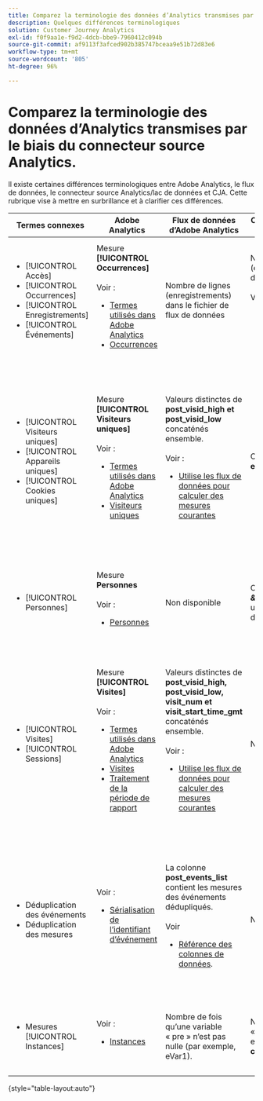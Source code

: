 ```yaml
---
title: Comparez la terminologie des données d’Analytics transmises par le biais du connecteur source Analytics.
description: Quelques différences terminologiques
solution: Customer Journey Analytics
exl-id: f0f9aa1e-f9d2-4dcb-bbe9-7960412c094b
source-git-commit: af9113f3afced902b385747bceaa9e51b72d83e6
workflow-type: tm+mt
source-wordcount: '805'
ht-degree: 96%

---
```


# Comparez la terminologie des données d’Analytics transmises par le biais du connecteur source Analytics.

Il existe certaines différences terminologiques entre Adobe Analytics, le flux de données, le connecteur source Analytics/lac de données et CJA. Cette rubrique vise à mettre en surbrillance et à clarifier ces différences.

| Termes connexes | Adobe Analytics | Flux de données d’Adobe Analytics | Connecteur source Analytics/lac de données | CJA | Remarques |
|---|---|---|---|---|---|
| <ul><li>[!UICONTROL Accès]</li><li>[!UICONTROL Occurrences]</li><li>[!UICONTROL Enregistrements]</li><li>[!UICONTROL Événements]</li></ul> | Mesure **[!UICONTROL Occurrences]**<br><br>Voir :<ul><li>[Termes utilisés dans Adobe Analytics](https://experienceleague.adobe.com/docs/analytics/technotes/terms.html?lang=fr)</li><li>[Occurrences](https://experienceleague.adobe.com/docs/analytics/components/metrics/occurrences.html?lang=fr)</li></ul> | Nombre de lignes (enregistrements) dans le fichier de flux de données | Nombre de lignes (enregistrements) dans le jeu de données<br><br>Voir :<ul><li>[Comparer vos données Adobe Analytics aux données CJA](https://experienceleague.adobe.com/docs/analytics-platform/using/troubleshooting/compare.html?lang=fr)</li></ul> | Mesure **[!UICONTROL Événements]**  | <ul><li>« Accès » et « occurrence » sont synonymes dans Adobe Analytics.</li><li>Voir _Événements personnalisés_ ci-dessous.</li><li>Certaines données sont filtrées lorsqu’elles transitent par le connecteur source Analytics vers AEP. Voir [Comparer vos données Adobe Analytics aux données CJA](https://experienceleague.adobe.com/docs/analytics-platform/using/troubleshooting/compare.html?lang=fr) |
| <ul><li>[!UICONTROL Visiteurs uniques]</li><li>[!UICONTROL Appareils uniques]</li><li>[!UICONTROL Cookies uniques]</li></ul> | Mesure **[!UICONTROL Visiteurs uniques]**<br><br>Voir :<ul><li>[Termes utilisés dans Adobe Analytics](https://experienceleague.adobe.com/docs/analytics/technotes/terms.html?lang=fr)</li><li>[Visiteurs uniques](https://experienceleague.adobe.com/docs/analytics/components/metrics/unique-visitors.html?lang=fr)</li></ul> | Valeurs distinctes de **post\_visid\_high et post\_visid\_low** concaténés ensemble.<br><br>Voir :<ul><li>[Utilise les flux de données pour calculer des mesures courantes](https://experienceleague.adobe.com/docs/analytics/export/analytics-data-feed/data-feed-contents/datafeeds-calculate.html?lang=fr)</li></ul> | Comptage distinct de **endUserIDs.\_experience.aaid.id** | Mesure **Personnes**, si **endUserIDs.\_experience.aaid.id** est choisi comme ID de personne. | <ul><li>Un « visiteur » dans Adobe Analytics est généralement associé à un « identifiant d’appareil » tel qu’un cookie. AAID est l’identifiant d’appareil Principal dans Adobe Analytics, et non l’ECID. Voir également [AAID, ECID, AACUSTOMID et le connecteur source Analytics](https://experienceleague.adobe.com/docs/analytics-platform/using/compare-aa-cja/cja-aa-comparison/aaid-ecid-adc.html).</li><li>« Visiteur » n’est pas une mesure prête à l’emploi dans CJA. Mais si vous choisissez **endUserIDs.\_experience.aaid.id** en tant qu’ID de personne, la mesure Personnes dans CJA est presque équivalente à la mesure Visiteurs uniques dans Adobe Analytics.</li></ul> |
| <ul><li>[!UICONTROL Personnes]</li></ul> | Mesure **Personnes**<br><br> Voir :<ul><li>[Personnes](https://experienceleague.adobe.com/docs/analytics/components/metrics/people.html?lang=fr)</li></ul> | Non disponible | Comptage distinct de **_\&lt;path\>_.stitchedId**(disponible uniquement dans les jeux de données assemblés) | Mesure **Personnes** | <ul><li>La mesure Personnes dans CJA est le nombre distinct des ID de personne. Selon ce que vous choisissez comme ID de personne dans la connexion CJA, la mesure Personnes peut signifier différentes choses.</ul></li> |
| <ul><li>[!UICONTROL Visites]</li><li>[!UICONTROL Sessions]</li></ul> | Mesure **[!UICONTROL Visites]**<br><br>Voir :<ul><li>[Termes utilisés dans Adobe Analytics](https://experienceleague.adobe.com/docs/analytics/technotes/terms.html?lang=fr)</li><li>[Visites](https://experienceleague.adobe.com/docs/analytics/components/metrics/visits.html?lang=fr)</li><li>[Traitement de la période de rapport](https://experienceleague.adobe.com/docs/analytics/components/virtual-report-suites/vrs-report-time-processing.html?lang=fr)</ul></li> | Valeurs distinctes de **post\_visid\_high, post\_visid\_low, visit\_num et visit\_start\_time\_gmt** concaténés ensemble.<br><br>Voir :<ul><li>[Utilise les flux de données pour calculer des mesures courantes](https://experienceleague.adobe.com/docs/analytics/export/analytics-data-feed/data-feed-contents/datafeeds-calculate.html?lang=fr)</li></ul> | Non disponible | Mesure **Sessions** | <ul><li>Avec le traitement de la période de rapport dans les suites de rapports virtuelles Adobe Analytics et les vues de données CJA, le concept de visite (session) est configurable. Par conséquent, le nombre de visites (sessions) peut varier d’un environnement à un autre en fonction de la définition qui s’applique. Voir aussi [Comparer le traitement des données sur les fonctionnalités de rapports Adobe Analytics et CJA](https://experienceleague.adobe.com/docs/analytics-platform/using/compare-aa-cja/cja-aa-comparison/data-processing-comparisons.html?lang=en) et [Suites de rapports virtuelles, vues de données, sandboxes AEP et connecteur source Analytics](https://experienceleague.adobe.com/docs/analytics-platform/using/compare-aa-cja/cja-aa-comparison/vrs-dataview-sandbox-adc.html?lang=en). | <ul><li>Événements personnalisés</li><li>Événements de succès</li></ul> | Événements personnalisés 1-1000 | **post\_events\_list**<br><br> Voir :<ul><li>[Utilise les flux de données pour calculer des mesures courantes](https://experienceleague.adobe.com/docs/analytics/export/analytics-data-feed/data-feed-contents/datafeeds-calculate.html?lang=fr) | **\_experience.analytics.<ul>event1to100.event1 **jusque<br>** event901to1000.event1000 **</ul> | **\_experience.analytics.<ul>event1to100.event1 **jusque<br>** event901to1000.event1000 **</ul> | <ul><li>Dans Adobe Analytics, un « événement » revêt la définition suivante : il s’agit d’un [Événement de succès](https://experienceleague.adobe.com/docs/analytics/components/metrics/custom-events.html?lang=fr) (événement personnalisé) qui a été défini dans une demande d’image Adobe Analytics (appel au serveur de collecte de données).</ul> |
| <ul><li>Déduplication des événements</li><li>Déduplication des mesures</ul></li> | Voir :<ul><li>[Sérialisation de l’identifiant d’événement](https://experienceleague.adobe.com/docs/analytics/implementation/vars/page-vars/events/event-serialization.html?lang=fr)</li></ul> | La colonne **post_events_list** contient les mesures des événements dédupliqués.<br><br>Voir  <ul><li>[Référence des colonnes de données](https://experienceleague.adobe.com/docs/analytics/export/analytics-data-feed/data-feed-contents/datafeeds-reference.html?lang=fr). </ul></li> | Non disponible | Voir :<ul><li>[Paramètres des composants : déduplication des mesures](https://experienceleague.adobe.com/docs/analytics-platform/using/cja-dataviews/component-settings/metric-deduplication.html?lang=fr) | <ul><li>La déduplication des événements/mesures dans Adobe Analytics diffère légèrement de CJA. Dans Adobe Analytics, la déduplication a lieu au moment du traitement des données. Dans CJA, la déduplication a lieu au moment de l’exécution du rapport, ce qui offre plus de flexibilité. Les mesures dédupliquées peuvent différer légèrement dans Adobe Analytics et CJA.</li></ul> |
| <ul><li>Mesures [!UICONTROL Instances]</li></ul> | Voir :<ul><li>[Instances](https://experienceleague.adobe.com/docs/analytics/components/metrics/instances.html?lang=fr) | Nombre de fois qu’une variable « pre » n’est pas nulle (par exemple, eVar1). | Nombre de fois qu’une variable « mid » n’est pas nulle (par exemple, **\_experience.analytics.<br>customDimensions.eVars.eVar1**). | Vous pouvez créer des mesures **Instances** en [créant des mesures à partir de champs d’eVar.](https://experienceleague.adobe.com/docs/analytics-platform/using/cja-dataviews/data-views-usecases.html?lang=fr) | <ul><li>Les [!UICONTROL instances] sont normalement associées aux colonnes prop et eVar comme un moyen de déterminer combien de fois la variable a été définie. |

{style=&quot;table-layout:auto&quot;}